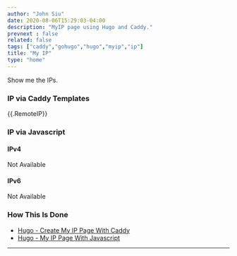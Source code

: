 ```yaml
---
author: "John Siu"
date: 2020-08-06T15:29:03-04:00
description: "MyIP page using Hugo and Caddy."
prevnext : false
related: false
tags: ["caddy","gohugo","hugo","myip","ip"]
title: "My IP"
type: "home"
---
```

Show me the IPs.
<!--more-->

### IP via Caddy Templates

{{.RemoteIP}}

### IP via Javascript

#### IPv4

<div id="myip4">Not Available</div>

#### IPv6

<div id="myip6">Not Available</div>

### How This Is Done

- [Hugo - Create My IP Page With Caddy](/blog/hugo-caddy-myip/)
- [Hugo - My IP Page With Javascript](/blog/hugo-caddy-myip-js/)

---
<script>
myip(4)
myip(6)
</script>